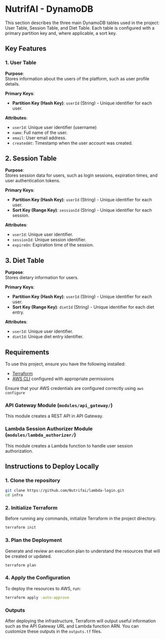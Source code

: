 # NutrifAI - DynamoDB
This section describes the three main DynamoDB tables used in the project: User Table, Session Table, and Diet Table. Each table is configured with a primary partition key and, where applicable, a sort key.

## Key Features

### 1. User Table

**Purpose**:  
Stores information about the users of the platform, such as user profile details.

**Primary Keys**:
- **Partition Key (Hash Key)**: `userId` (String) - Unique identifier for each user.

**Attributes**:
- `userId`: Unique user identifier (username)
- `name`: Full name of the user.
- `email`: User email address.
- `createdAt`: Timestamp when the user account was created.

## 2. Session Table

**Purpose**:  
Stores session data for users, such as login sessions, expiration times, and user authentication tokens.

**Primary Keys**:
- **Partition Key (Hash Key)**: `userId` (String) - Unique identifier for each user.
- **Sort Key (Range Key)**: `sessionId` (String) - Unique identifier for each session.

**Attributes**:
- `userId`: Unique user identifier.
- `sessionId`: Unique session identifier.
- `expireOn`: Expiration time of the session.

## 3. Diet Table

**Purpose**:  
Stores dietary information for users.

**Primary Keys**:
- **Partition Key (Hash Key)**: `userId` (String) - Unique identifier for each user.
- **Sort Key (Range Key)**: `dietId` (String) - Unique identifier for each diet entry.

**Attributes**:
- `userId`: Unique user identifier.
- `dietId`: Unique diet entry identifier.

## Requirements

To use this project, ensure you have the following installed:
- [Terraform](https://www.terraform.io/downloads)
- [AWS CLI](https://aws.amazon.com/cli/) configured with appropriate permissions

Ensure that your AWS credentials are configured correctly using `aws configure`

### API Gateway Module (`modules/api_gateway/`)
This module creates a REST API in API Gateway.

### Lambda Session Authorizer Module (`modules/lambda_authorizer/`)
This module creates a Lambda function to handle user session authorization.

## Instructions to Deploy Locally

### 1. Clone the repository
```bash
git clone https://github.com/Nutrifai/lambda-login.git
cd infra
```

### 2. Initialize Terraform
Before running any commands, initialize Terraform in the project directory.
```bash
terraform init
```

### 3. Plan the Deployment
Generate and review an execution plan to understand the resources that will be created or updated.
```bash
terraform plan
```

### 4. Apply the Configuration
To deploy the resources to AWS, run:
```bash
terraform apply -auto-approve
```

### Outputs
After deploying the infrastructure, Terraform will output useful information such as the API Gateway URL and Lambda function ARN. You can customize these outputs in the `outputs.tf` files.
